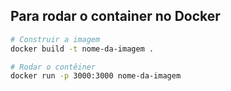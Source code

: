 ## Para rodar o container no Docker

```bash
# Construir a imagem
docker build -t nome-da-imagem .

# Rodar o contêiner
docker run -p 3000:3000 nome-da-imagem

 
 
